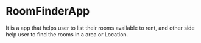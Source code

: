# RoomFinderApp
It is a app that helps user to list their rooms available to rent, and other side help user to find the rooms in a area or Location.
